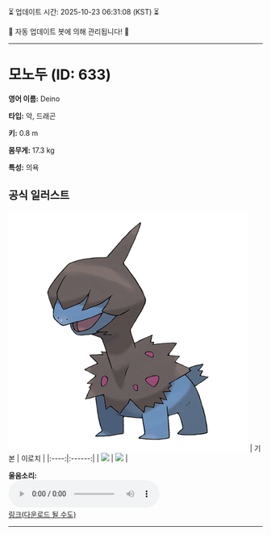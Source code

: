 
⏳ 업데이트 시간: 2025-10-23 06:31:08 (KST) ⏳

🤖 자동 업데이트 봇에 의해 관리됩니다! 🤖

---

# 모노두 (ID: 633)
**영어 이름:** Deino

**타입:** 악, 드래곤

**키:** 0.8 m

**몸무게:** 17.3 kg

**특성:** 의욕

## 공식 일러스트
![](https://raw.githubusercontent.com/PokeAPI/sprites/master/sprites/pokemon/other/official-artwork/633.png)
| 기본 | 이로치 |
|:----:|:------:|
| <img src="http://play.pokemonshowdown.com/sprites/ani/deino.gif" width="200"> | <img src="http://play.pokemonshowdown.com/sprites/ani-shiny/deino.gif" width="200"> |

**울음소리:**<br><audio controls src="https://raw.githubusercontent.com/PokeAPI/cries/main/cries/pokemon/latest/633.ogg"></audio><br> [링크(다운로드 될 수도)](https://raw.githubusercontent.com/PokeAPI/cries/main/cries/pokemon/latest/633.ogg)


---
